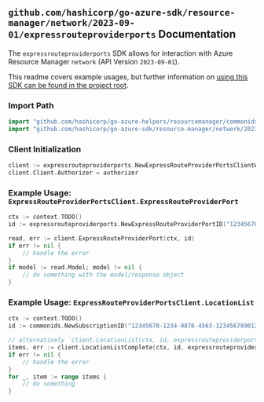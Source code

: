 
## `github.com/hashicorp/go-azure-sdk/resource-manager/network/2023-09-01/expressrouteproviderports` Documentation

The `expressrouteproviderports` SDK allows for interaction with Azure Resource Manager `network` (API Version `2023-09-01`).

This readme covers example usages, but further information on [using this SDK can be found in the project root](https://github.com/hashicorp/go-azure-sdk/tree/main/docs).

### Import Path

```go
import "github.com/hashicorp/go-azure-helpers/resourcemanager/commonids"
import "github.com/hashicorp/go-azure-sdk/resource-manager/network/2023-09-01/expressrouteproviderports"
```


### Client Initialization

```go
client := expressrouteproviderports.NewExpressRouteProviderPortsClientWithBaseURI("https://management.azure.com")
client.Client.Authorizer = authorizer
```


### Example Usage: `ExpressRouteProviderPortsClient.ExpressRouteProviderPort`

```go
ctx := context.TODO()
id := expressrouteproviderports.NewExpressRouteProviderPortID("12345678-1234-9876-4563-123456789012", "providerport")

read, err := client.ExpressRouteProviderPort(ctx, id)
if err != nil {
	// handle the error
}
if model := read.Model; model != nil {
	// do something with the model/response object
}
```


### Example Usage: `ExpressRouteProviderPortsClient.LocationList`

```go
ctx := context.TODO()
id := commonids.NewSubscriptionID("12345678-1234-9876-4563-123456789012")

// alternatively `client.LocationList(ctx, id, expressrouteproviderports.DefaultLocationListOperationOptions())` can be used to do batched pagination
items, err := client.LocationListComplete(ctx, id, expressrouteproviderports.DefaultLocationListOperationOptions())
if err != nil {
	// handle the error
}
for _, item := range items {
	// do something
}
```
